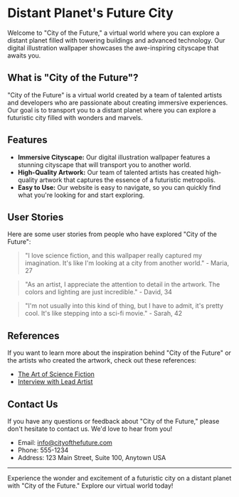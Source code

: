 <!--
Write me content for website with wallpaper which alt text is:

"A digital illustration of a city on a distant planet, with towering buildings and advanced technology."

The name/title of the page should not be 1:1 copy of the alt text but rather a real content of the website which is using this wallpaper.

- Use markdown format
- Start with the heading
- The content should look like a real website
- Include real sections like references, contact, user stories, etc. use things relevant to the page purpose.
- Feel free to use structure like headings, bullets, numbering, blockquotes, paragraphs, horizontal lines, etc.
- You can use formatting like bold or _italic_
- You can include UTF-8 emojis
- Links should be only #hash anchors (and you can refer to the document itself)
- Do not include images
-->

<!--font:Montserrat-->

# Distant Planet's Future City

Welcome to "City of the Future," a virtual world where you can explore a distant planet filled with towering buildings and advanced technology. Our digital illustration wallpaper showcases the awe-inspiring cityscape that awaits you.

## What is "City of the Future"?

"City of the Future" is a virtual world created by a team of talented artists and developers who are passionate about creating immersive experiences. Our goal is to transport you to a distant planet where you can explore a futuristic city filled with wonders and marvels.

## Features

-   **Immersive Cityscape:** Our digital illustration wallpaper features a stunning cityscape that will transport you to another world.
-   **High-Quality Artwork:** Our team of talented artists has created high-quality artwork that captures the essence of a futuristic metropolis.
-   **Easy to Use:** Our website is easy to navigate, so you can quickly find what you're looking for and start exploring.

## User Stories

Here are some user stories from people who have explored "City of the Future":

> "I love science fiction, and this wallpaper really captured my imagination. It's like I'm looking at a city from another world." - Maria, 27

> "As an artist, I appreciate the attention to detail in the artwork. The colors and lighting are just incredible." - David, 34

> "I'm not usually into this kind of thing, but I have to admit, it's pretty cool. It's like stepping into a sci-fi movie." - Sarah, 42

## References

If you want to learn more about the inspiration behind "City of the Future" or the artists who created the artwork, check out these references:

-   [The Art of Science Fiction](#)
-   [Interview with Lead Artist](#)

## Contact Us

If you have any questions or feedback about "City of the Future," please don't hesitate to contact us. We'd love to hear from you!

-   Email: [info@cityofthefuture.com](mailto:info@cityofthefuture.com)
-   Phone: 555-1234
-   Address: 123 Main Street, Suite 100, Anytown USA

---

Experience the wonder and excitement of a futuristic city on a distant planet with "City of the Future." Explore our virtual world today!
